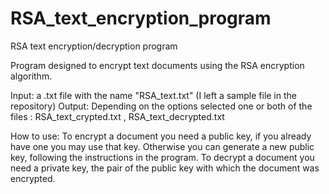# RSA_text_encryption_program
RSA text encryption/decryption program

Program designed to encrypt text documents using the RSA encryption algorithm.

Input: a .txt file with the name "RSA_text.txt" (I left a sample file in the repository)
Output: Depending on the options selected one or both of the files : RSA_text_crypted.txt , RSA_text_decrypted.txt

How to use: To encrypt a document you need a public key, if you already have one you may use that key.
Otherwise you can generate a new public key, following the instructions in the program.
To decrypt a document you need a private key, the pair of the public key with which the document was encrypted.
